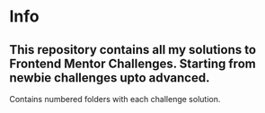 # Info
## This repository contains all my solutions to Frontend Mentor Challenges. Starting from newbie challenges upto advanced. 

Contains numbered folders with each challenge solution.

